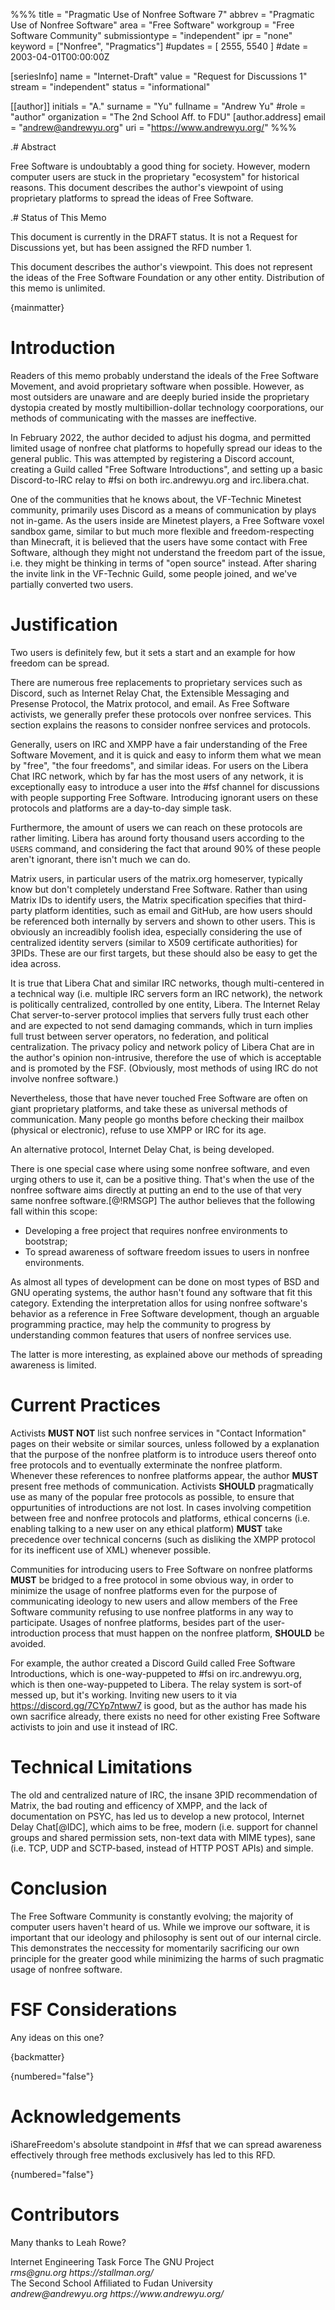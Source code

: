 %%%
title = "Pragmatic Use of Nonfree Software 7"
abbrev = "Pragmatic Use of Nonfree Software"
area = "Free Software"
workgroup = "Free Software Community"
submissiontype = "independent"
ipr = "none"
keyword = ["Nonfree", "Pragmatics"]
#updates = [ 2555, 5540 ]
#date = 2003-04-01T00:00:00Z

[seriesInfo]
name = "Internet-Draft"
value = "Request for Discussions 1"
stream = "independent"
status = "informational"

[[author]]
initials = "A."
surname = "Yu"
fullname = "Andrew Yu"
#role = "author"
organization = "The 2nd School Aff. to FDU"
  [author.address]
  email = "andrew@andrewyu.org"
  uri = "https://www.andrewyu.org/"
%%%

.# Abstract

Free Software is undoubtably a good thing for society.  However, modern computer users are stuck in the proprietary "ecosystem" for historical reasons.  This document describes the author's viewpoint of using proprietary platforms to spread the ideas of Free Software.

.# Status of This Memo

This document is currently in the DRAFT status.  It is not a Request for Discussions yet, but has been assigned the RFD number 1.

This document describes the author's viewpoint.  This does not represent the ideas of the Free Software Foundation or any other entity.  Distribution of this memo is unlimited.

{mainmatter}

# Introduction

Readers of this memo probably understand the ideals of the Free Software Movement, and avoid proprietary software when possible.  However, as most outsiders are unaware and are deeply buried inside the proprietary dystopia created by mostly multibillion-dollar technology coorporations, our methods of communicating with the masses are ineffective.

In February 2022, the author decided to adjust his dogma, and permitted limited usage of nonfree chat platforms to hopefully spread our ideas to the general public.  This was attempted by registering a Discord account, creating a Guild called "Free Software Introductions", and setting up a basic Discord-to-IRC relay to #fsi on both irc.andrewyu.org and irc.libera.chat.

One of the communities that he knows about, the VF-Technic Minetest community, primarily uses Discord as a means of communication by plays not in-game.  As the users inside are Minetest players, a Free Software voxel sandbox game, similar to but much more flexible and freedom-respecting than Minecraft, it is believed that the users have some contact with Free Software, although they might not understand the freedom part of the issue, i.e. they might be thinking in terms of "open source" instead.  After sharing the invite link in the VF-Technic Guild, some people joined, and we've partially converted two users.

# Justification

Two users is definitely few, but it sets a start and an example for how freedom can be spread.

There are numerous free replacements to proprietary services such as Discord, such as Internet Relay Chat, the Extensible Messaging and Presense Protocol, the Matrix protocol, and email.  As Free Software activists, we generally prefer these protocols over nonfree services.  This section explains the reasons to consider nonfree services and protocols.

Generally, users on IRC and XMPP have a fair understanding of the Free Software Movement, and it is quick and easy to inform them what we mean by "free", "the four freedoms", and similar ideas.  For users on the Libera Chat IRC network, which by far has the most users of any network, it is exceptionally easy to introduce a user into the #fsf channel for discussions with people supporting Free Software.  Introducing ignorant users on these protocols and platforms are a day-to-day simple task.

Furthermore, the amount of users we can reach on these protocols are rather limiting.  Libera has around forty thousand users according to the `USERS` command, and considering the fact that around 90% of these people aren't ignorant, there isn't much we can do.

Matrix users, in particular users of the matrix.org homeserver, typically know but don't completely understand Free Software.  Rather than using Matrix IDs to identify users, the Matrix specification specifies that third-party platform identities, such as email and GitHub, are how users should be referenced both internally by servers and shown to other users.  This is obviously an increadibly foolish idea, especially considering the use of centralized identity servers (similar to X509 certificate authorities) for 3PIDs.  These are our first targets, but these should also be easy to get the idea across.

It is true that Libera Chat and similar IRC networks, though multi-centered in a technical way (i.e. multiple IRC servers form an IRC network), the network is politically centralized, controlled by one entity, Libera.  The Internet Relay Chat server-to-server protocol implies that servers fully trust each other and are expected to not send damaging commands, which in turn implies full trust between server operators, no federation, and political centralization.  The privacy policy and network policy of Libera Chat are in the author's opinion non-intrusive, therefore the use of which is acceptable and is promoted by the FSF.  (Obviously, most methods of using IRC do not involve nonfree software.)

Nevertheless, those that have never touched Free Software are often on giant proprietary platforms, and take these as universal methods of communication.  Many people go months before checking their mailbox (physical or electronic), refuse to use XMPP or IRC for its age.

An alternative protocol, Internet Delay Chat, is being developed.

There is one special case where using some nonfree software, and even urging others to use it, can be a positive thing. That's when the use of the nonfree software aims directly at putting an end to the use of that very same nonfree software.[@!RMSGP]  The author believes that the following fall within this scope:

- Developing a free project that requires nonfree environments to bootstrap;
- To spread awareness of software freedom issues to users in nonfree environments.

As almost all types of development can be done on most types of BSD and GNU operating systems, the author hasn't found any software that fit this category.  Extending the interpretation allos for using nonfree software's behavior as a reference in Free Software development, though an arguable programming practice, may help the community to progress by understanding common features that users of nonfree services use.

The latter is more interesting, as explained above our methods of spreading awareness is limited.


# Current Practices

Activists **MUST NOT** list such nonfree services in "Contact Information" pages on their website or similar sources, unless followed by a explanation that the purpose of the nonfree platform is to introduce users thereof onto free protocols and to eventually exterminate the nonfree platform.  Whenever these references to nonfree platforms appear, the author **MUST** present free methods of communication.  Activists **SHOULD** pragmatically use as many of the popular free protocols as possible, to ensure that oppurtunities of introductions are not lost.  In cases involving competition between free and nonfree protocols and platforms, ethical concerns (i.e. enabling talking to a new user on any ethical platform) **MUST** take precedence over technical concerns (such as disliking the XMPP protocol for its inefficent use of XML) whenever possible.

Communities for introducing users to Free Software on nonfree platforms **MUST** be bridged to a free protocol in some obvious way, in order to minimize the usage of nonfree platforms even for the purpose of communicating ideology to new users and allow members of the Free Software community refusing to use nonfree platforms in any way to participate.  Usages of nonfree platforms, besides part of the user-introduction process that must happen on the nonfree platform, **SHOULD** be avoided.

For example, the author created a Discord Guild called Free Software Introductions, which is one-way-puppeted to #fsi on irc.andrewyu.org, which is then one-way-puppeted to Libera.  The relay system is sort-of messed up, but it's working.  Inviting new users to it via https://discord.gg/7CYp7ntww7 is good, but as the author has made his own sacrifice already, there exists no need for other existing Free Software activists to join and use it instead of IRC.

# Technical Limitations

The old and centralized nature of IRC, the insane 3PID recommendation of Matrix, the bad routing and efficency of XMPP, and the lack of documentation on PSYC, has led us to develop a new protocol, Internet Delay Chat[@IDC], which aims to be free, modern (i.e. support for channel groups and shared permission sets, non-text data with MIME types), sane (i.e. TCP, UDP and SCTP-based, instead of HTTP POST APIs) and simple.


# Conclusion

The Free Software Community is constantly evolving; the majority of computer users haven't heard of us.  While we improve our software, it is important that our ideology and philosophy is sent out of our internal circle.  This demonstrates the neccessity for momentarily sacrificing our own principle for the greater good while minimizing the harms of such pragmatic usage of nonfree software.

# FSF Considerations

Any ideas on this one?

{backmatter}

{numbered="false"}
# Acknowledgements

iShareFreedom's absolute standpoint in #fsf that we can spread awareness effectively through free methods exclusively has led to this RFD.

{numbered="false"}
# Contributors

Many thanks to Leah Rowe?


<reference anchor="RFC2813" target="https://www.rfc-editor.org/rfc/rfc2813.txt">
   <front>
      <title>Internet Relay Chat: Server Protocol</title>
      <author>
         <organization>Internet Engineering Task Force</organization>
      </author>
      <date year="2013" month="September"></date>
   </front>
</reference>
<reference anchor="RMSGP" target="http://www.gnu.org/philosophy/is-ever-good-use-nonfree-program.en.html">
   <front>
      <title>Is It Ever a Good Thing to Use a Nonfree Program?</title>
        <author initials='R.' surname='Stallman' fullname='Richard Stallman'>
            <organization>The GNU Project</organization>
            <address>
                <email>rms@gnu.org</email>
                <uri>https://stallman.org/</uri>
            </address>
        </author>
      <date year="2013" month="September"></date>
   </front>
</reference>
<reference anchor='IDC' target='https://git.andrewyu.org/internet-delay-chat'>
    <front>
        <title>Internet Delay Chat</title>
        <author initials='A.' surname='Yu' fullname='Andrew Yu'>
            <organization>The Second School Affiliated to Fudan University</organization>
            <address>
                <email>andrew@andrewyu.org</email>
                <uri>https://www.andrewyu.org/</uri>
            </address>
        </author>
        <date year='2022' month="April" />
    </front>
</reference>

